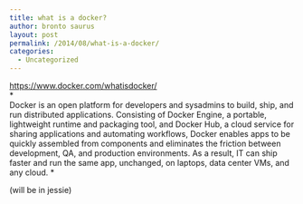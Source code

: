 ```yaml
---
title: what is a docker?
author: bronto saurus
layout: post
permalink: /2014/08/what-is-a-docker/
categories:
  - Uncategorized
---
```

<https://www.docker.com/whatisdocker/>  
*  
Docker is an open platform for developers and sysadmins to build, ship, and run distributed applications. Consisting of Docker Engine, a portable, lightweight runtime and packaging tool, and Docker Hub, a cloud service for sharing applications and automating workflows, Docker enables apps to be quickly assembled from components and eliminates the friction between development, QA, and production environments. As a result, IT can ship faster and run the same app, unchanged, on laptops, data center VMs, and any cloud. *

(will be in jessie)